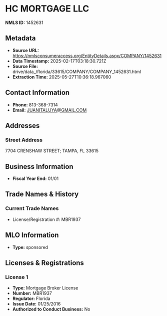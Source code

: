 # HC MORTGAGE LLC

**NMLS ID:** 1452631

## Metadata
- **Source URL:** https://nmlsconsumeraccess.org/EntityDetails.aspx/COMPANY/1452631
- **Data Timestamp:** 2025-02-17T03:18:30.721Z
- **Source File:** drive/data_/florida/33615/COMPANY/COMPANY_1452631.html
- **Extraction Time:** 2025-05-27T10:36:18.967060

## Contact Information
- **Phone:** 813-368-7314
- **Email:** JUANITALUYA@GMAIL.COM

## Addresses
### Street Address
7704 CRENSHAW STREET; TAMPA, FL 33615

## Business Information
- **Fiscal Year End:** 01/01

## Trade Names & History
### Current Trade Names
- License/Registration #: MBR1937

## MLO Information
- **Type:** sponsored

## Licenses & Registrations

### License 1
- **Type:** Mortgage Broker License
- **Number:** MBR1937
- **Regulator:** Florida
- **Issue Date:** 01/25/2016
- **Authorized to Conduct Business:** No
